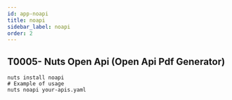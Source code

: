 ```yaml
---
id: app-noapi
title: noapi
sidebar_label: noapi
order: 2
---
```



## T0005- Nuts Open Api (Open Api Pdf Generator)
```
nuts install noapi
# Example of usage
nuts noapi your-apis.yaml
```

